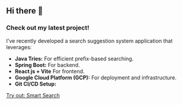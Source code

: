 ## Hi there 👋
### Check out my latest project!

I've recently developed a search suggestion system application that leverages:

* **Java Tries:** For efficient prefix-based searching.
* **Spring Boot:** For backend.
* **React js + Vite** For frontend.
* **Google Cloud Platform (GCP):** For deployment and infrastructure.
* **Git CI/CD Setup:**

[Try out: Smart Search](https://m-divya-29.github.io/search-suggestion-system-ui/)

<!--
**m-divya-29/m-divya-29** is a ✨ _special_ ✨ repository because its `README.md` (this file) appears on your GitHub profile.

Here are some ideas to get you started:

- 🔭 I’m currently working on ...
- 🌱 I’m currently learning ...
- 👯 I’m looking to collaborate on ...
- 🤔 I’m looking for help with ...
- 💬 Ask me about ...
- 📫 How to reach me: ...
- 😄 Pronouns: ...
- ⚡ Fun fact: ...
-->

